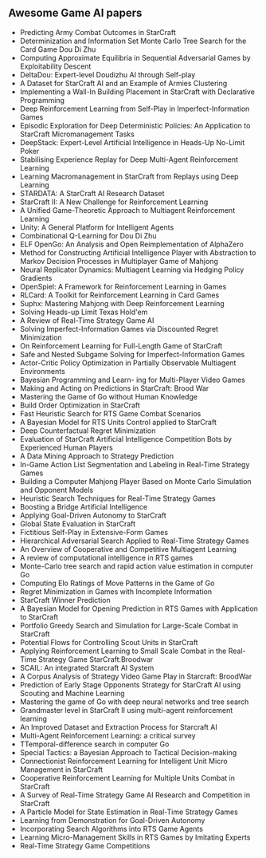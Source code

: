 <h2>Awesome Game AI papers </h2>

<ul>

 <li><a target="_blank" href="https://github.com/manjunath5496/Awesome-Game-AI-papers/blob/master/gam(1).pdf" style="text-decoration:none;">Predicting Army Combat Outcomes in StarCraft</a></li>


 <li><a target="_blank" href="https://github.com/manjunath5496/Awesome-Game-AI-papers/blob/master/gam(2).pdf" style="text-decoration:none;">Determinization and Information Set Monte Carlo Tree Search for the Card Game Dou Di Zhu</a></li>

<li><a target="_blank" href="https://github.com/manjunath5496/Awesome-Game-AI-papers/blob/master/gam(3).pdf" style="text-decoration:none;">Computing Approximate Equilibria in Sequential Adversarial Games by Exploitability Descent</a></li>
 <li><a target="_blank" href="https://github.com/manjunath5496/Awesome-Game-AI-papers/blob/master/gam(4).pdf" style="text-decoration:none;">DeltaDou: Expert-level Doudizhu AI through Self-play</a></li>                              
<li><a target="_blank" href="https://github.com/manjunath5496/Awesome-Game-AI-papers/blob/master/gam(5).pdf" style="text-decoration:none;">A Dataset for StarCraft AI and an Example of Armies Clustering</a></li>
<li><a target="_blank" href="https://github.com/manjunath5496/Awesome-Game-AI-papers/blob/master/gam(6).pdf" style="text-decoration:none;">Implementing a Wall-In Building Placement in StarCraft with Declarative Programming</a></li>
 <li><a target="_blank" href="https://github.com/manjunath5496/Awesome-Game-AI-papers/blob/master/gam(7).pdf" style="text-decoration:none;">Deep Reinforcement Learning from Self-Play in Imperfect-Information Games</a></li>

 <li><a target="_blank" href="https://github.com/manjunath5496/Awesome-Game-AI-papers/blob/master/gam(8).pdf" style="text-decoration:none;"> Episodic Exploration for Deep Deterministic Policies: An Application to StarCraft Micromanagement Tasks</a></li>
   <li><a target="_blank" href="https://github.com/manjunath5496/Awesome-Game-AI-papers/blob/master/gam(9).pdf" style="text-decoration:none;">
DeepStack: Expert-Level Artificial Intelligence in Heads-Up No-Limit Poker </a></li>
  
   
 <li><a target="_blank" href="https://github.com/manjunath5496/Awesome-Game-AI-papers/blob/master/gam(10).pdf" style="text-decoration:none;">Stabilising Experience Replay for Deep Multi-Agent Reinforcement Learning </a></li>                              
<li><a target="_blank" href="https://github.com/manjunath5496/Awesome-Game-AI-papers/blob/master/gam(11).pdf" style="text-decoration:none;">Learning Macromanagement in StarCraft
from Replays using Deep Learning</a></li>
<li><a target="_blank" href="https://github.com/manjunath5496/Awesome-Game-AI-papers/blob/master/gam(12).pdf" style="text-decoration:none;">STARDATA: A StarCraft AI Research Dataset</a></li>
<li><a target="_blank" href="https://github.com/manjunath5496/Awesome-Game-AI-papers/blob/master/gam(13).pdf" style="text-decoration:none;">StarCraft II: A New Challenge for
Reinforcement Learning</a></li>

<li><a target="_blank" href="https://github.com/manjunath5496/Awesome-Game-AI-papers/blob/master/gam(14).pdf" style="text-decoration:none;">A Unified Game-Theoretic Approach to
Multiagent Reinforcement Learning</a></li>
                              
<li><a target="_blank" href="https://github.com/manjunath5496/Awesome-Game-AI-papers/blob/master/gam(15).pdf" style="text-decoration:none;">Unity: A General Platform for Intelligent Agents</a></li>

<li><a target="_blank" href="https://github.com/manjunath5496/Awesome-Game-AI-papers/blob/master/gam(16).pdf" style="text-decoration:none;">Combinational Q-Learning for Dou Di Zhu</a></li>

  <li><a target="_blank" href="https://github.com/manjunath5496/Awesome-Game-AI-papers/blob/master/gam(17).pdf" style="text-decoration:none;">ELF OpenGo: An Analysis and Open Reimplementation of AlphaZero</a></li>   
  
<li><a target="_blank" href="https://github.com/manjunath5496/Awesome-Game-AI-papers/blob/master/gam(18).pdf" style="text-decoration:none;">Method for Constructing Artificial Intelligence Player with Abstraction to Markov Decision Processes in Multiplayer Game of Mahjong</a></li> 

  
<li><a target="_blank" href="https://github.com/manjunath5496/Awesome-Game-AI-papers/blob/master/gam(19).pdf" style="text-decoration:none;">Neural Replicator Dynamics:
Multiagent Learning via Hedging Policy Gradients</a></li> 

<li><a target="_blank" href="https://github.com/manjunath5496/Awesome-Game-AI-papers/blob/master/gam(20).pdf" style="text-decoration:none;">OpenSpiel: A Framework for Reinforcement Learning in Games</a></li>

<li><a target="_blank" href="https://github.com/manjunath5496/Awesome-Game-AI-papers/blob/master/gam(21).pdf" style="text-decoration:none;">RLCard: A Toolkit for Reinforcement Learning in Card Games</a></li>
<li><a target="_blank" href="https://github.com/manjunath5496/Awesome-Game-AI-papers/blob/master/gam(22).pdf" style="text-decoration:none;">Suphx: Mastering Mahjong with Deep
Reinforcement Learning</a></li> 
 <li><a target="_blank" href="https://github.com/manjunath5496/Awesome-Game-AI-papers/blob/master/gam(23).pdf" style="text-decoration:none;">Solving Heads-up Limit Texas Hold'em</a></li> 
 

   <li><a target="_blank" href="https://github.com/manjunath5496/Awesome-Game-AI-papers/blob/master/gam(24).pdf" style="text-decoration:none;">A Review of Real-Time
Strategy Game AI</a></li>
 
   <li><a target="_blank" href="https://github.com/manjunath5496/Awesome-Game-AI-papers/blob/master/gam(25).pdf" style="text-decoration:none;">Solving Imperfect-Information
Games via Discounted Regret Minimization</a></li>                              
 <li><a target="_blank" href="https://github.com/manjunath5496/Awesome-Game-AI-papers/blob/master/gam(26).pdf" style="text-decoration:none;">On Reinforcement Learning for Full-Length Game of StarCraft</a></li>
 <li><a target="_blank" href="https://github.com/manjunath5496/Awesome-Game-AI-papers/blob/master/gam(27).pdf" style="text-decoration:none;">Safe and Nested Subgame Solving for
Imperfect-Information Games</a></li>
   
 
   <li><a target="_blank" href="https://github.com/manjunath5496/Awesome-Game-AI-papers/blob/master/gam(28).pdf" style="text-decoration:none;">Actor-Critic Policy Optimization in Partially Observable Multiagent Environments</a></li>
 
   <li><a target="_blank" href="https://github.com/manjunath5496/Awesome-Game-AI-papers/blob/master/gam(29).pdf" style="text-decoration:none;">Bayesian Programming and Learn-
ing for Multi-Player Video Games</a></li>                              

  <li><a target="_blank" href="https://github.com/manjunath5496/Awesome-Game-AI-papers/blob/master/gam(30).pdf" style="text-decoration:none;">Making and Acting on
Predictions in StarCraft: Brood War</a></li>
 
   <li><a target="_blank" href="https://github.com/manjunath5496/Awesome-Game-AI-papers/blob/master/gam(31).pdf" style="text-decoration:none;">Mastering the Game of Go without Human Knowledge</a></li> 
    <li><a target="_blank" href="https://github.com/manjunath5496/Awesome-Game-AI-papers/blob/master/gam(32).pdf" style="text-decoration:none;">Build Order Optimization in StarCraft</a></li> 

   <li><a target="_blank" href="https://github.com/manjunath5496/Awesome-Game-AI-papers/blob/master/gam(33).pdf" style="text-decoration:none;">Fast Heuristic Search for RTS Game Combat Scenarios</a></li>                              

  <li><a target="_blank" href="https://github.com/manjunath5496/Awesome-Game-AI-papers/blob/master/gam(34).pdf" style="text-decoration:none;">A Bayesian Model for RTS Units Control applied to StarCraft</a></li> 
 
  <li><a target="_blank" href="https://github.com/manjunath5496/Awesome-Game-AI-papers/blob/master/gam(35).pdf" style="text-decoration:none;">Deep Counterfactual Regret Minimization</a></li> 

  <li><a target="_blank" href="https://github.com/manjunath5496/Awesome-Game-AI-papers/blob/master/gam(36).pdf" style="text-decoration:none;">Evaluation of StarCraft Artificial Intelligence Competition Bots by Experienced Human Players</a></li> 
 
<li><a target="_blank" href="https://github.com/manjunath5496/Awesome-Game-AI-papers/blob/master/gam(37).pdf" style="text-decoration:none;">A Data Mining Approach to Strategy Prediction</a></li>
 <li><a target="_blank" href="https://github.com/manjunath5496/Awesome-Game-AI-papers/blob/master/gam(38).pdf" style="text-decoration:none;">In-Game Action List Segmentation and Labeling in Real-Time Strategy Games</a></li>
<li><a target="_blank" href="https://github.com/manjunath5496/Awesome-Game-AI-papers/blob/master/gam(39).pdf" style="text-decoration:none;">Building a Computer Mahjong Player Based on Monte Carlo Simulation and Opponent Models</a></li>
 <li><a target="_blank" href="https://github.com/manjunath5496/Awesome-Game-AI-papers/blob/master/gam(40).pdf" style="text-decoration:none;">Heuristic Search Techniques for Real-Time Strategy Games</a></li>                              
<li><a target="_blank" href="https://github.com/manjunath5496/Awesome-Game-AI-papers/blob/master/gam(41).pdf" style="text-decoration:none;">Boosting a Bridge Artificial Intelligence</a></li>
<li><a target="_blank" href="https://github.com/manjunath5496/Awesome-Game-AI-papers/blob/master/gam(42).pdf" style="text-decoration:none;">Applying Goal-Driven Autonomy to StarCraft</a></li>
 
  <li><a target="_blank" href="https://github.com/manjunath5496/Awesome-Game-AI-papers/blob/master/gam(43).pdf" style="text-decoration:none;">Global State Evaluation in StarCraft</a></li>
 <li><a target="_blank" href="https://github.com/manjunath5496/Awesome-Game-AI-papers/blob/master/gam(44).pdf" style="text-decoration:none;">Fictitious Self-Play in Extensive-Form Games</a></li>
   <li><a target="_blank" href="https://github.com/manjunath5496/Awesome-Game-AI-papers/blob/master/gam(45).pdf" style="text-decoration:none;">Hierarchical Adversarial Search Applied to Real-Time Strategy Games</a></li>  
   
<li><a target="_blank" href="https://github.com/manjunath5496/Awesome-Game-AI-papers/blob/master/gam(46).pdf" style="text-decoration:none;">An Overview of Cooperative and Competitive Multiagent Learning</a></li> 
                             
<li><a target="_blank" href="https://github.com/manjunath5496/Awesome-Game-AI-papers/blob/master/gam(47).pdf" style="text-decoration:none;">A review of computational intelligence in RTS games</a></li>
<li><a target="_blank" href="https://github.com/manjunath5496/Awesome-Game-AI-papers/blob/master/gam(48).pdf" style="text-decoration:none;">Monte-Carlo tree search and rapid action value estimation in computer Go</a></li>

<li><a target="_blank" href="https://github.com/manjunath5496/Awesome-Game-AI-papers/blob/master/gam(49).pdf" style="text-decoration:none;">Computing Elo Ratings of Move Patterns in the Game of Go</a></li>
                              
<li><a target="_blank" href="https://github.com/manjunath5496/Awesome-Game-AI-papers/blob/master/gam(50).pdf" style="text-decoration:none;">Regret Minimization in Games with Incomplete Information</a></li>
<li><a target="_blank" href="https://github.com/manjunath5496/Awesome-Game-AI-papers/blob/master/gam(51).pdf" style="text-decoration:none;">StarCraft Winner Prediction</a></li>
<li><a target="_blank" href="https://github.com/manjunath5496/Awesome-Game-AI-papers/blob/master/gam(52).pdf" style="text-decoration:none;">A Bayesian Model for Opening Prediction in RTS Games with Application to StarCraft</a></li>

<li><a target="_blank" href="https://github.com/manjunath5496/Awesome-Game-AI-papers/blob/master/gam(53).pdf" style="text-decoration:none;">Portfolio Greedy Search and Simulation for Large-Scale Combat in StarCraft</a></li>
 
<li><a target="_blank" href="https://github.com/manjunath5496/Awesome-Game-AI-papers/blob/master/gam(54).pdf" style="text-decoration:none;">Potential Flows for Controlling Scout Units in StarCraft</a></li>

<li><a target="_blank" href="https://github.com/manjunath5496/Awesome-Game-AI-papers/blob/master/gam(55).pdf" style="text-decoration:none;">Applying Reinforcement Learning to Small Scale Combat in the Real-Time Strategy Game StarCraft:Broodwar</a></li>
 
  <li><a target="_blank" href="https://github.com/manjunath5496/Awesome-Game-AI-papers/blob/master/gam(56).pdf" style="text-decoration:none;">SCAIL: An integrated Starcraft AI System </a></li>                              

  <li><a target="_blank" href="https://github.com/manjunath5496/Awesome-Game-AI-papers/blob/master/gam(57).pdf" style="text-decoration:none;">A Corpus Analysis of Strategy Video Game Play in Starcraft: BroodWar</a></li>
 
   <li><a target="_blank" href="https://github.com/manjunath5496/Awesome-Game-AI-papers/blob/master/gam(58).pdf" style="text-decoration:none;">Prediction of Early Stage Opponents Strategy for StarCraft AI using Scouting and Machine Learning</a></li>
    <li><a target="_blank" href="https://github.com/manjunath5496/Awesome-Game-AI-papers/blob/master/gam(59).pdf" style="text-decoration:none;">Mastering the game of Go with deep neural networks and tree search</a></li>
 
  <li><a target="_blank" href="https://github.com/manjunath5496/Awesome-Game-AI-papers/blob/master/gam(60).pdf" style="text-decoration:none;">Grandmaster level in StarCraft II using multi-agent reinforcement learning</a></li>
 
   <li><a target="_blank" href="https://github.com/manjunath5496/Awesome-Game-AI-papers/blob/master/gam(61).pdf" style="text-decoration:none;">An Improved Dataset and Extraction Process for Starcraft AI</a></li>
 
   <li><a target="_blank" href="https://github.com/manjunath5496/Awesome-Game-AI-papers/blob/master/gam(62).pdf" style="text-decoration:none;">Multi-Agent Reinforcement Learning: a critical survey</a></li>
 
   <li><a target="_blank" href="https://github.com/manjunath5496/Awesome-Game-AI-papers/blob/master/gam(63).pdf" style="text-decoration:none;">TTemporal-difference search in computer Go</a></li>                              

  <li><a target="_blank" href="https://github.com/manjunath5496/Awesome-Game-AI-papers/blob/master/gam(64).pdf" style="text-decoration:none;">Special Tactics: a Bayesian Approach to Tactical Decision-making</a></li>
 
   <li><a target="_blank" href="https://github.com/manjunath5496/Awesome-Game-AI-papers/blob/master/gam(65).pdf" style="text-decoration:none;">Connectionist Reinforcement Learning for Intelligent Unit Micro Management in StarCraft </a></li> 

   <li><a target="_blank" href="https://github.com/manjunath5496/Awesome-Game-AI-papers/blob/master/gam(66).pdf" style="text-decoration:none;">Cooperative Reinforcement Learning for Multiple Units Combat in StarCraft</a></li> 
 
   <li><a target="_blank" href="https://github.com/manjunath5496/Awesome-Game-AI-papers/blob/master/gam(67).pdf" style="text-decoration:none;">A Survey of Real-Time Strategy Game AI Research and Competition in StarCraft</a></li>                              

  <li><a target="_blank" href="https://github.com/manjunath5496/Awesome-Game-AI-papers/blob/master/gam(68).pdf" style="text-decoration:none;">A Particle Model for State Estimation in Real-Time Strategy Games</a></li> 
 
  
   <li><a target="_blank" href="https://github.com/manjunath5496/Awesome-Game-AI-papers/blob/master/gam(69).pdf" style="text-decoration:none;">Learning from Demonstration for Goal-Driven Autonomy</a></li>                              

  <li><a target="_blank" href="https://github.com/manjunath5496/Awesome-Game-AI-papers/blob/master/gam(70).pdf" style="text-decoration:none;">Incorporating Search Algorithms into RTS Game Agents</a></li> 
  
 
 <li><a target="_blank" href="https://github.com/manjunath5496/Awesome-Game-AI-papers/blob/master/gam(71).pdf" style="text-decoration:none;">Learning Micro-Management Skills
in RTS Games by Imitating Experts</a></li>
 
 <li><a target="_blank" href="https://github.com/manjunath5496/Awesome-Game-AI-papers/blob/master/gam(72).pdf" style="text-decoration:none;">Real-Time Strategy
Game Competitions</a></li> 
 
 </ul>
